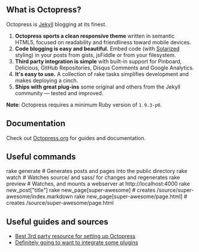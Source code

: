 ## What is Octopress?

Octopress is [Jekyll](https://github.com/mojombo/jekyll) blogging at its finest.

1. **Octopress sports a clean responsive theme** written in semantic HTML5, focused on readability and friendliness toward mobile devices.
2. **Code blogging is easy and beautiful.** Embed code (with [Solarized](http://ethanschoonover.com/solarized) styling) in your posts from gists, jsFiddle or from your filesystem.
3. **Third party integration is simple** with built-in support for Pinboard, Delicious, GitHub Repositories, Disqus Comments and Google Analytics.
4. **It's easy to use.** A collection of rake tasks simplifies development and makes deploying a cinch.
5. **Ships with great plug-ins** some original and others from the Jekyll community &mdash; tested and improved.

**Note**: Octopress requires a minimum Ruby version of `1.9.3-p0`.

## Documentation

Check out [Octopress.org](http://octopress.org/docs) for guides and documentation.


## Useful commands

rake generate   # Generates posts and pages into the public directory
rake watch      # Watches source/ and sass/ for changes and regenerates
rake preview    # Watches, and mounts a webserver at http://localhost:4000
rake new_post["title"]
rake new_page[super-awesome] # creates /source/super-awesome/index.markdown
rake new_page[super-awesome/page.html] # creates /source/super-awesome/page.html

## Useful guides and sources

* [Best 3rd party resource for setting up Octopress](http://webdesign.tutsplus.com/tutorials/getting-started-with-octopress--webdesign-11442)<br>
* [Definitely going to want to integrate some plugins](http://octopress.org/docs/blogging/plugins/)
